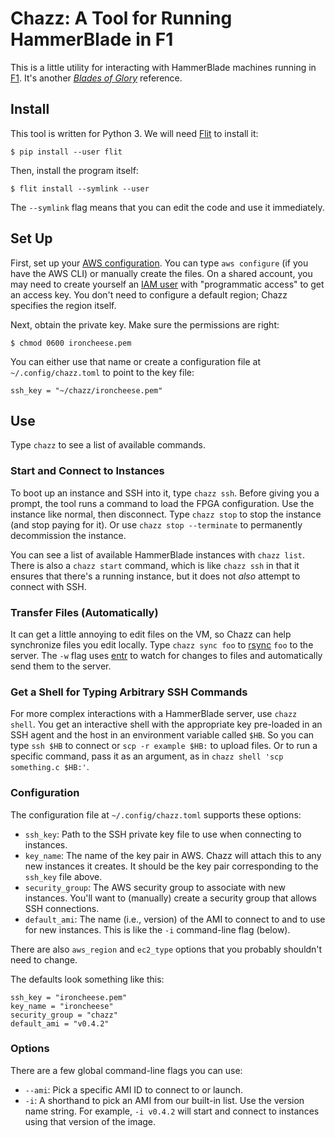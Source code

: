 Chazz: A Tool for Running HammerBlade in F1
===========================================

This is a little utility for interacting with HammerBlade machines running in [F1][].
It's another [*Blades of Glory*][bog] reference.

[f1]: https://aws.amazon.com/ec2/instance-types/f1/
[bog]: https://www.imdb.com/title/tt0445934/


Install
-------

This tool is written for Python 3.
We will need [Flit][] to install it:

    $ pip install --user flit

Then, install the program itself:

    $ flit install --symlink --user

The `--symlink` flag means that you can edit the code and use it immediately.

[flit]: https://flit.readthedocs.io/en/latest/


Set Up
------

First, set up your [AWS configuration][config].
You can type `aws configure` (if you have the AWS CLI) or manually create the files.
On a shared account, you may need to create yourself an [IAM user][iam] with "programmatic access" to get an access key.
You don't need to configure a default region; Chazz specifies the region itself.

Next, obtain the private key.
Make sure the permissions are right:

    $ chmod 0600 ironcheese.pem

You can either use that name or create a configuration file at `~/.config/chazz.toml` to point to the key file:

    ssh_key = "~/chazz/ironcheese.pem"

[config]: https://boto3.amazonaws.com/v1/documentation/api/latest/guide/quickstart.html#configuration
[iam]: https://console.aws.amazon.com/iam/home?#/users


Use
---

Type `chazz` to see a list of available commands.

### Start and Connect to Instances

To boot up an instance and SSH into it, type `chazz ssh`.
Before giving you a prompt, the tool runs a command to load the FPGA configuration.
Use the instance like normal, then disconnect.
Type `chazz stop` to stop the instance (and stop paying for it).
Or use `chazz stop --terminate` to permanently decommission the instance.

You can see a list of available HammerBlade instances with `chazz list`.
There is also a `chazz start` command, which is like `chazz ssh` in that it ensures that there's a running instance, but it does not *also* attempt to connect with SSH.

### Transfer Files (Automatically)

It can get a little annoying to edit files on the VM, so Chazz can help synchronize files you edit locally.
Type `chazz sync foo` to [rsync][] `foo` to the server.
The `-w` flag uses [entr][] to watch for changes to files and automatically send them to the server.

### Get a Shell for Typing Arbitrary SSH Commands

For more complex interactions with a HammerBlade server, use `chazz shell`.
You get an interactive shell with the appropriate key pre-loaded in an SSH agent and the host in an environment variable called `$HB`.
So you can type `ssh $HB` to connect or `scp -r example $HB:` to upload files.
Or to run a specific command, pass it as an argument, as in `chazz shell 'scp something.c $HB:'`.

### Configuration

The configuration file at `~/.config/chazz.toml` supports these options:

- `ssh_key`: Path to the SSH private key file to use when connecting to instances.
- `key_name`: The name of the key pair in AWS. Chazz will attach this to any new instances it creates. It should be the key pair corresponding to the `ssh_key` file above.
- `security_group`: The AWS security group to associate with new instances. You'll want to (manually) create a security group that allows SSH connections.
- `default_ami`: The name (i.e., version) of the AMI to connect to and to use for new instances. This is like the `-i` command-line flag (below).

There are also `aws_region` and `ec2_type` options that you probably shouldn't need to change.

The defaults look something like this:

    ssh_key = "ironcheese.pem"
    key_name = "ironcheese"
    security_group = "chazz"
    default_ami = "v0.4.2"

### Options

There are a few global command-line flags you can use:

* `--ami`: Pick a specific AMI ID to connect to or launch.
* `-i`: A shorthand to pick an AMI from our built-in list. Use the version name string. For example, `-i v0.4.2` will start and connect to instances using that version of the image.

[rsync]: https://www.samba.org/rsync/
[entr]: http://entrproject.org

